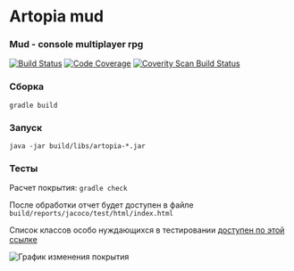 # Artopia mud
### Mud - console multiplayer rpg

[![Build Status](https://travis-ci.org/Vehsamrak/Artopia.svg?branch=master)](https://travis-ci.org/Vehsamrak/Artopia) [![Code Coverage](https://codecov.io/github/Vehsamrak/Artopia/coverage.svg?branch=master)](https://codecov.io/github/vehsamrak/artopia?branch=master) <a href="https://scan.coverity.com/projects/vehsamrak-artopia">
  <img alt="Coverity Scan Build Status"
       src="https://scan.coverity.com/projects/8485/badge.svg"/>
</a>

### Сборка
```
gradle build
```

### Запуск
```
java -jar build/libs/artopia-*.jar
```

### Тесты
Расчет покрытия: `gradle check`

После обработки отчет будет доступен в файле `build/reports/jacoco/test/html/index.html`

Список классов особо нуждающихся в тестировании [доступен по этой ссылке](https://codecov.io/github/Vehsamrak/Artopia/features/suggestions?ref=master)

![График изменения покрытия](https://codecov.io/github/Vehsamrak/Artopia/branch.svg?branch=master&limit=50)
